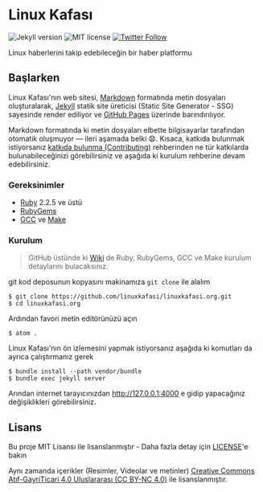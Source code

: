 # Linux Kafası

![Jekyll version](https://img.shields.io/badge/Jekyll-v3.7.4-green.svg)
![MIT license](https://img.shields.io/badge/License-MIT-blue.svg)
[![Twitter Follow](https://img.shields.io/twitter/follow/linuxkafasi.svg?style=social&label=Follow)](https://twitter.com/linuxkafasi)

Linux haberlerini takip edebileceğin bir haber platformu

## Başlarken

Linux Kafası'nın web sitesi, [Markdown][markdown] formatında metin dosyaları
oluşturalarak, [Jekyll][jekyllrb] statik site üreticisi (Static Site Generator -
SSG) sayesinde render ediliyor ve [GitHub Pages][deployments] üzerinde
barındırılıyor.

Markdown formatında ki metin dosyaları elbette bilgisayarlar tarafından otomatik
oluşmuyor &mdash; ileri aşamada belki :anguished:. Kısaca, katkıda bulunmak
istiyorsanız [katkıda bulunma (Contributing)](.github/CONTRIBUTING.md)
rehberinden ne tür katkılarda bulunabileceğinizi görebilirsiniz ve aşağıda ki
kurulum rehberine devam edebilirsiniz.

### Gereksinimler

* [Ruby][ruby-lang] 2.2.5 ve üstü
* [RubyGems][rubygems]
* [GCC][gcc] ve [Make][make]

### Kurulum

> GitHub üstünde ki [Wiki][wiki] de Ruby, RubyGems, GCC ve Make kurulum
detaylarını bulacaksınız.

git kod deposunun kopyasını makinamıza `git clone` ile alalım

    $ git clone https://github.com/linuxkafasi/linuxkafasi.org.git
    $ cd linuxkafasi.org

Ardından favori metin editörünüzü açın

    $ atom .

Linux Kafası'nın ön izlemesini yapmak istiyorsanız aşağıda ki komutları da
ayrıca çalıştırmanız gerek

    $ bundle install --path vendor/bundle
    $ bundle exec jekyll server

Arından internet tarayıcınızdan http://127.0.0.1:4000 e gidip yapacağınız
değişiklikleri görebilirsiniz.

## Lisans

Bu proje MIT Lisansı ile lisanslanmıştır - Daha fazla detay için
[LICENSE](LICENSE)'e bakın

Aynı zamanda içerikler (Resimler, Videolar ve metinler)
[Creative Commons Atıf-GayriTicari 4.0 Uluslararası (CC BY-NC 4.0)][cc-by-nc-40]
ile lisanslanmıştır.

[markdown]: https://guides.github.com/features/mastering-markdown/
[jekyllrb]: https://jekyllrb.com
[deployments]: https://github.com/linuxkafasi/linuxkafasi.org/deployments

[ruby-lang]: https://www.ruby-lang.org/en/downloads/
[rubygems]: https://rubygems.org/pages/download
[gcc]: https://gcc.gnu.org/install/
[make]: https://www.gnu.org/software/make/#content

[wiki]: https://github.com/linuxkafasi/linuxkafasi.org/wiki

[cc-by-nc-40]: https://creativecommons.org/licenses/by-nc/4.0/deed.tr
